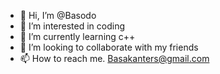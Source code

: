- 👋 Hi, I’m @Basodo
- 👀 I’m interested in coding
- 🌱 I’m currently learning c++
- 💞️ I’m looking to collaborate with my friends
- 📫 How to reach me. Basakanters@gmail.com

<!---
Basodo/Basodo is a ✨ special ✨ repository because its `README.md` (this file) appears on your GitHub profile.
You can click the Preview link to take a look at your changes.
--->
